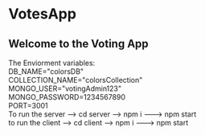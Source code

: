 # VotesApp


<h2>Welcome to the Voting App</h2>
<div>
  The Enviorment variables:
<div>DB_NAME="colorsDB"
</div>
  <div>COLLECTION_NAME="colorsCollection"
</div>
<div>MONGO_USER="votingAdmin123"
</div>
<div>MONGO_PASSWORD=1234567890
</div>
<div>PORT=3001
</div>

<div>
<div>To run the server --> cd server --> npm i ---> npm start</div>
<div>to run the client --> cd client --> npm i ---> npm start<div>
